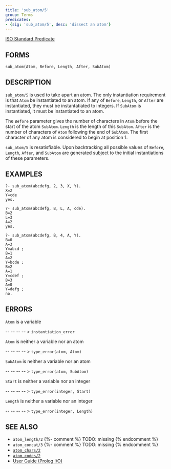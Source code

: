```yaml
---
title: 'sub_atom/5'
group: Terms
predicates:
- {sig: 'sub_atom/5', desc: 'dissect an atom'}
---
```

[ISO Standard Predicate](http://www.deransart.fr/prolog/bips.html#subatom)

## FORMS

```
sub_atom(Atom, Before, Length, After, SubAtom)
```

## DESCRIPTION

`sub_atom/5` is used to take apart an atom. The only instantiation requirement is that `Atom` be instantiated to an atom. If any of `Before`, `Length`, or `After` are instantiated, they must be instantatiated to integers. If `SubAtom` is instantiated, it must be instantiated to an atom.

The `Before` parameter gives the number of characters in `Atom` before the start of the atom `SubAtom`. `Length` is the length of this `SubAtom`. `After` is the number of characters of `Atom` following the end of `SubAtom`. The first character of any atom is considered to begin at position 1.

`sub_atom/5` is resatisfiable. Upon backtracking all possible values of `Before`, `Length`, `After`, and `SubAtom` are generated subject to the initial instantiations of these parameters.

## EXAMPLES

```
?- sub_atom(abcdefg, 2, 3, X, Y).
X=2
Y=cde
yes.
```
```
?- sub_atom(abcdefg, B, L, A, cde).
B=2
L=3
A=2
yes.
```
```
?- sub_atom(abcdefg, B, 4, A, Y).
B=0
A=3
Y=abcd ;
B=1
A=2
Y=bcde ;
B=2
A=1
Y=cdef ;
B=3
A=0
Y=defg ;
no.
```

## ERRORS

`Atom` is a variable

-- -- -- -- > `instantiation_error`

`Atom` is neither a variable nor an atom

-- -- -- -- > `type_error(atom, Atom)`

`SubAtom` is neither a variable nor an atom

-- -- -- -- > `type_error(atom, SubAtom)`

`Start` is neither a variable nor an integer

-- -- -- -- > `type_error(integer, Start)`

`Length` is neither a variable nor an integer

-- -- -- -- > `type_error(integer, Length)`


## SEE ALSO

- `atom_length/2` {%- comment %} TODO: missing {% endcomment %}
- `atom_concat/3` {%- comment %} TODO: missing {% endcomment %}
- [`atom_chars/2`](atom_chars.html)
- [`atom_codes/2`](atom_chars.html)
- [User Guide (Prolog I/O)](../guide/10-Prolog-I-O.html)

